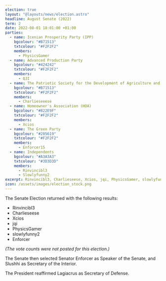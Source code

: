 ```yaml
---
election: true
layout: "@layouts/news/election.astro"
headline: August Senate (2022)
term: 2
date: 2022-08-01 18:01:00 +01:00
parties:
  - name: Icenian Prosperity Party (IPP)
    bgcolour: "#B71513"
    txtcolour: "#F2F2F2"
    members:
      - PhysicsGamer
  - name: Advanced Production Party
    bgcolour: "#424242"
    txtcolour: "#F2F2F2"
    members:
      - QJI
  - name: The Patriotic Society for the Development of Agriculture and Livestock (PSDAL)
    bgcolour: "#B71513"
    txtcolour: "#F2F2F2"
    members:
      - Charlieseeese
  - name: Homeowner's Association (HOA)
    bgcolour: "#822E9F"
    txtcolour: "#F2F2F2"
    members:
      - Xcios
  - name: The Green Party
    bgcolour: "#205619"
    txtcolour: "#F2F2F2"
    members:
      - Enforcer15
  - name: Independents
    bgcolour: "#A3A3A3"
    txtcolour: "#3D3D3D"
    members:
      - Rinvincibl3
      - Slowlyfunny2
excerpt: Rinvincibl3, Charlieseese, Xcios, jqi, PhysicsGamer, slowlyfunny2, and Enforcer elected to the Senate.
icon: /assets/images/election_stock.png
---
```

The Senate Election returned with the following results:

- Rinvincibl3
- Charlieseese
- Xcios
- jqi
- PhysicsGamer
- slowlyfunny2
- Enforcer

*(The vote counts were not posted for this election.)*

The Senate then selected Senator Enforcer as Speaker of the Senate, and Slushhi as Secretary of the Interior.

The President reaffirmed Lagiacrus as Secretary of Defense.